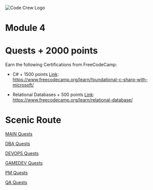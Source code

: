 ![Code Crew Logo](/Imgs/codecrewlogo.png  "image_tooltip")

# Module 4

# Quests + 2000 points

Earn the following Certifications from FreeCodeCamp:

- C# + 1500 points
[Link](https://www.freecodecamp.org/learn/foundational-c-sharp-with-microsoft/): https://www.freecodecamp.org/learn/foundational-c-sharp-with-microsoft/

- Relational Databases + 500 points
[Link](https://www.freecodecamp.org/learn/relational-database/): https://www.freecodecamp.org/learn/relational-database/

# Scenic Route

[MAIN Quests](/Side_Quests/Module_4/MAIN/)

[DBA Quests](/Side_Quests/Module_4/DBA/)

[DEVOPS Quests](/Side_Quests/Module_4/DEVOPS/)

[GAMEDEV Quests](/Side_Quests/Module_4/GAMEDEV/)

[PM Quests](/Side_Quests/Module_4/PM/)

[QA Quests](/Side_Quests/Module_4/QA/)
